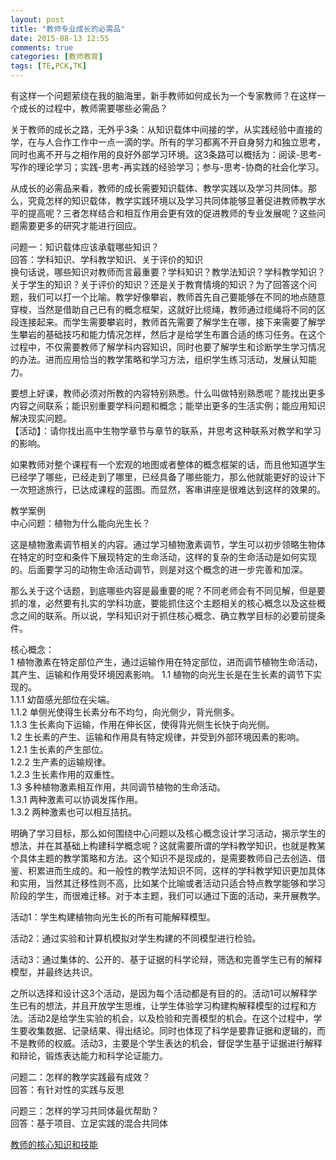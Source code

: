 ```yaml
---
layout: post
title: "教师专业成长的必需品"
date: 2015-08-13 12:55
comments: true
categories: [教师教育]
tags: [TE,PCK,TK]
---
```

有这样一个问题萦绕在我的脑海里，新手教师如何成长为一个专家教师？在这样一个成长的过程中，教师需要哪些必需品？  

关于教师的成长之路，无外乎3条：从知识载体中间接的学，从实践经验中直接的学，在与人合作工作中一点一滴的学。所有的学习都离不开自身努力和独立思考，同时也离不开与之相作用的良好外部学习环境。这3条路可以概括为：阅读-思考-写作的理论学习；实践-思考-再实践的经验学习；参与-思考-协商的社会化学习。  

从成长的必需品来看，教师的成长需要知识载体、教学实践以及学习共同体。那么，究竟怎样的知识载体，教学实践环境以及学习共同体能够显著促进教师教学水平的提高呢？三者怎样结合和相互作用会更有效的促进教师的专业发展呢？这些问题需要更多的研究才能进行回应。  

问题一：知识载体应该承载哪些知识？  
回答：学科知识、学科教学知识、关于评价的知识  
换句话说，哪些知识对教师而言最重要？学科知识？教学法知识？学科教学知识？关于学生的知识？关于评价的知识？还是关于教育情境的知识？为了回答这个问题，我们可以打一个比喻。教学好像攀岩，教师首先自己要能够在不同的地点随意穿梭，当然是借助自己已有的概念框架，这就好比缆绳，教师通过缆绳将不同的区段连接起来。而学生需要攀岩时，教师首先需要了解学生在哪，接下来需要了解学生攀岩的基础技巧和能力情况怎样，然后才是给学生布置合适的练习任务。在这个过程中，不仅需要教师了解学科内容知识，同时也要了解学生和诊断学生学习情况的办法。进而应用恰当的教学策略和学习方法，组织学生练习活动，发展认知能力。  

要想上好课，教师必须对所教的内容特别熟悉。什么叫做特别熟悉呢？能找出更多内容之间联系；能识别重要学科问题和概念；能举出更多的生活实例；能应用知识解决现实问题。  
【活动】：请你找出高中生物学章节与章节的联系，并思考这种联系对教学和学习的影响。  

如果教师对整个课程有一个宏观的地图或者整体的概念框架的话，而且他知道学生已经学了哪些，已经走到了哪里，已经具备了哪些能力，那么他就能更好的设计下一次短途旅行，已达成课程的蓝图。而显然，客串讲座是很难达到这样的效果的。  

教学案例  
中心问题：植物为什么能向光生长？  

这是植物激素调节相关的内容。通过学习植物激素调节，学生可以初步领略生物体在特定的时空和条件下展现特定的生命活动，这样的复杂的生命活动是如何实现的。后面要学习的动物生命活动调节，则是对这个概念的进一步完善和加深。  

那么关于这个话题，到底哪些内容是最重要的呢？不同老师会有不同见解，但是要抓的准，必然要有扎实的学科功底，要能抓住这个主题相关的核心概念以及这些概念之间的联系。所以说，学科知识对于抓住核心概念、确立教学目标的必要前提条件。  

核心概念：  
1 植物激素在特定部位产生，通过运输作用在特定部位，进而调节植物生命活动，其产生、运输和作用受环境因素影响。
1.1 植物的向光生长是在生长素的调节下实现的。  
1.1.1 幼苗感光部位在尖端。  
1.1.2 单侧光使得生长素分布不均匀，向光侧少，背光侧多。  
1.1.3 生长素向下运输，作用在伸长区，使得背光侧生长快于向光侧。  
1.2 生长素的产生、运输和作用具有特定规律，并受到外部环境因素的影响。  
1.2.1 生长素的产生部位。  
1.2.2 生产素的运输规律。  
1.2.3 生长素作用的双重性。  
1.3 多种植物激素相互作用，共同调节植物的生命活动。  
1.3.1 两种激素可以协调发挥作用。  
1.3.2 两种激素也可以相互拮抗。  

明确了学习目标，那么如何围绕中心问题以及核心概念设计学习活动，揭示学生的想法，并在其基础上构建科学概念呢？这就需要所谓的学科教学知识，也就是教某个具体主题的教学策略和方法。这个知识不是现成的，是需要教师自己去创造、借鉴、积累进而生成的。和一般性的教学法知识不同，这样的学科教学知识更加具体和实用，当然其迁移性则不高，比如某个比喻或者活动只适合特点教学能够和学习阶段的学生，而很难迁移。对于本主题，我们可以通过下面的活动，来开展教学。  

活动1：学生构建植物向光生长的所有可能解释模型。  

活动2：通过实验和计算机模拟对学生构建的不同模型进行检验。  

活动3：通过集体的、公开的、基于证据的科学论辩，筛选和完善学生已有的解释模型，并最终达共识。  

之所以选择和设计这3个活动，是因为每个活动都是有目的的。活动1可以解释学生已有的想法，并且开放学生思维，让学生体验学习构建构解释模型的过程和方法。活动2是给学生实验的机会，以及检验和完善模型的机会。在这个过程中，学生要收集数据、记录结果、得出结论。同时也体现了科学是要靠证据和逻辑的，而不是教师的权威。活动3，主要是个学生表达的机会，督促学生基于证据进行解释和辩论，锻炼表达能力和科学论证能力。  

问题二：怎样的教学实践最有成效？  
回答：有针对性的实践与反思  


问题三：怎样的学习共同体最优帮助？  
回答：基于项目、立足实践的混合共同体  


[教师的核心知识和技能](http://zhangchunlei.com/blog/2014/06/10/core-knowledge-and-skills-for-teachers)  
